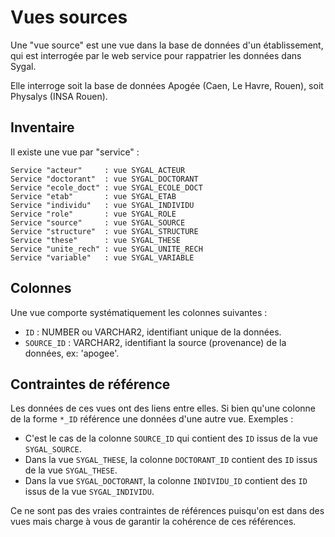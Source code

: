 # Vues sources

Une "vue source" est une vue dans la base de données d'un établissement, qui est 
interrogée par le web service pour rappatrier les données dans Sygal.

Elle interroge soit la base de données Apogée (Caen, Le Havre, Rouen), soit Physalys (INSA Rouen).

## Inventaire

Il existe une vue par "service" :

    Service "acteur"     : vue SYGAL_ACTEUR
    Service "doctorant"  : vue SYGAL_DOCTORANT
    Service "ecole_doct" : vue SYGAL_ECOLE_DOCT
    Service "etab"       : vue SYGAL_ETAB
    Service "individu"   : vue SYGAL_INDIVIDU
    Service "role"       : vue SYGAL_ROLE
    Service "source"     : vue SYGAL_SOURCE
    Service "structure"  : vue SYGAL_STRUCTURE
    Service "these"      : vue SYGAL_THESE
    Service "unite_rech" : vue SYGAL_UNITE_RECH
    Service "variable"   : vue SYGAL_VARIABLE
  
## Colonnes

Une vue comporte systématiquement les colonnes suivantes :
  - `ID` : NUMBER ou VARCHAR2, identifiant unique de la données.
  - `SOURCE_ID` : VARCHAR2, identifiant la source (provenance) de la données, ex: 'apogee'.
  
## Contraintes de référence

Les données de ces vues ont des liens entre elles. Si bien qu'une colonne de la forme `*_ID`
référence une données d'une autre vue. Exemples : 
  - C'est le cas de la colonne `SOURCE_ID` qui contient des `ID` issus de la vue `SYGAL_SOURCE`.
  - Dans la vue `SYGAL_THESE`, la colonne `DOCTORANT_ID` contient des `ID` issus de la 
  vue `SYGAL_THESE`.
  - Dans la vue `SYGAL_DOCTORANT`, la colonne `INDIVIDU_ID` contient des `ID` issus de la 
  vue `SYGAL_INDIVIDU`.
  
Ce ne sont pas des vraies contraintes de références
puisqu'on est dans des vues mais charge à vous de garantir la cohérence de ces références.
